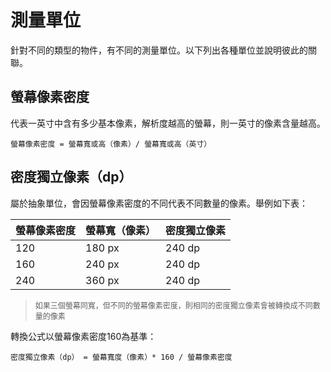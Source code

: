 # 測量單位
針對不同的類型的物件，有不同的測量單位。以下列出各種單位並說明彼此的關聯。

## 螢幕像素密度
代表一英寸中含有多少基本像素，解析度越高的螢幕，則一英寸的像素含量越高。

    螢幕像素密度 = 螢幕寬或高（像素）/ 螢幕寬或高（英寸）

## 密度獨立像素（dp）
屬於抽象單位，會因螢幕像素密度的不同代表不同數量的像素。舉例如下表：

| 螢幕像素密度 | 螢幕寬（像素） | 密度獨立像素 |
| -- | -- | -- |
| 120 | 180 px | 240 dp |
| 160 | 240 px | 240 dp |
| 240 | 360 px | 240 dp |
> <p style="font-size: 12px">如果三個螢幕同寬，但不同的螢幕像素密度，則相同的密度獨立像素會被轉換成不同數量的像素</p>

轉換公式以螢幕像素密度160為基準：

    密度獨立像素（dp） = 螢幕寬度（像素）* 160 / 螢幕像素密度
